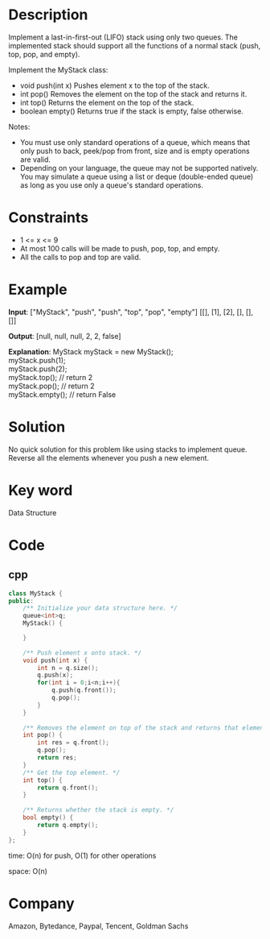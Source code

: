 # Description

Implement a last-in-first-out (LIFO) stack using only two queues. The implemented stack should support all the functions of a normal stack (push, top, pop, and empty).

Implement the MyStack class:

* void push(int x) Pushes element x to the top of the stack.
* int pop() Removes the element on the top of the stack and returns it.
* int top() Returns the element on the top of the stack.
* boolean empty() Returns true if the stack is empty, false otherwise.

Notes:

* You must use only standard operations of a queue, which means that only push to back, peek/pop from front, size and is empty operations are valid.
* Depending on your language, the queue may not be supported natively. You may simulate a queue using a list or deque (double-ended queue) as long as you use only a queue's standard operations.
# Constraints
* 1 <= x <= 9
* At most 100 calls will be made to push, pop, top, and empty.
* All the calls to pop and top are valid.
 

# Example
**Input**: ["MyStack", "push", "push", "top", "pop", "empty"]
[[], [1], [2], [], [], []]


**Output**: [null, null, null, 2, 2, false]

**Explanation**: MyStack myStack = new MyStack();  
myStack.push(1);  
myStack.push(2);  
myStack.top(); // return 2  
myStack.pop(); // return 2  
myStack.empty(); // return False  


# Solution
No quick solution for this problem like using stacks to implement queue. Reverse all the elements whenever you push a new element.

# Key word
Data Structure

# Code

## cpp
```cpp
class MyStack {
public:
    /** Initialize your data structure here. */
    queue<int>q;
    MyStack() {

    }
    
    /** Push element x onto stack. */
    void push(int x) {
        int n = q.size();
        q.push(x);
        for(int i = 0;i<n;i++){
            q.push(q.front());
            q.pop();
        }
    }
    
    /** Removes the element on top of the stack and returns that element. */
    int pop() {
        int res = q.front();
        q.pop();
        return res;
    }
    /** Get the top element. */
    int top() {
        return q.front();
    }
    
    /** Returns whether the stack is empty. */
    bool empty() {
        return q.empty();
    }
};

```
time: O(n) for push, O(1) for other operations


space: O(n)

# Company
Amazon, Bytedance, Paypal, Tencent, Goldman Sachs
